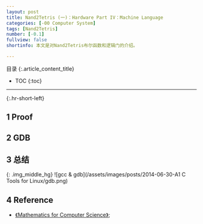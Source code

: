 ```yaml
---
layout: post
title: Nand2Tetris (一)：Hardware Part IV：Machine Language
categories: [-00 Computer System]
tags: [Nand2Tetris]
number: [-0.1]
fullview: false
shortinfo: 本文是对Nand2Tetris布尔函数和逻辑门的介绍。

---
```

目录
{:.article_content_title}


* TOC
{:toc}

---
{:.hr-short-left}

## 1 Proof ##

## 2 GDB ##

## 3 总结 ##

{: .img_middle_hg}
![gcc & gdb](/assets/images/posts/2014-06-30-A1 C Tools for Linux/gdb.png)

## 4 Reference ##

- [《Mathematics for Computer Science》](https://courses.csail.mit.edu/6.042/spring17/mcs.pdf);





